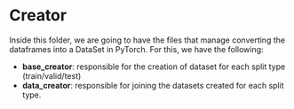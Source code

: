 # Creator

Inside this folder, we are going to have the files that manage converting the dataframes into a DataSet in PyTorch.
For this, we have the following:
- **base_creator**: responsible for the creation of dataset for each split type (train/valid/test)
- **data_creator**: responsible for joining the datasets created for each split type.
